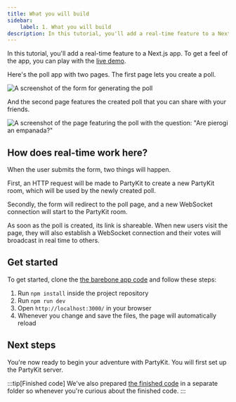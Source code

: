 ```yaml
---
title: What you will build
sidebar:
    label: 1. What you will build
description: In this tutorial, you'll add a real-time feature to a Next.js app
---
```


In this tutorial, you'll add a real-time feature to a Next.js app. To get a feel of the app, you can play with the [live demo](https://partypoll.vercel.app/).

Here's the poll app with two pages. The first page lets you create a poll.

![A screenshot of the form for generating the poll](/src/assets/tutorials/add-partykit-to-a-nextjs-app/page1-1.png)

And the second page features the created poll that you can share with your  friends.

![A screenshot of the page featuring the poll with the question: "Are pierogi an empanada?"](/src/assets/tutorials/add-partykit-to-a-nextjs-app/page1-2.png)

## How does real-time work here?

When the user submits the form, two things will happen.

First, an HTTP request will be made to PartyKit to create a new PartyKit room, which will be used by the newly created poll.

Secondly, the form will redirect to the poll page, and a new WebSocket connection will start to the PartyKit room.

As soon as the poll is created, its link is shareable. When new users visit the page, they will also establish a WebSocket connection and their votes will broadcast in real time to others.

## Get started

To get started, clone the [the barebone app code]() and follow these steps:

1. Run `npm install` inside the project repository
2. Run `npm run dev`
3. Open `http://localhost:3000/` in your browser
4. Whenever you change and save the files, the page will automatically reload

## Next steps

You're now ready to begin your adventure with PartyKit. You will first set up the PartyKit server.

:::tip[Finished code]
We've also prepared [the finished code]() in a separate folder so whenever you're curious about the finished code.
:::
